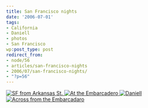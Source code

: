 ```yaml
---
title: San Francisco nights
date: '2006-07-01'
tags:
- California
- Daniell
- photos
- San Francisco
wp:post_type: post
redirect_from:
- node/56
- articles/san-francisco-nights
- 2006/07/san-francisco-nights/
- "?p=56"
---
```


  [ ![SF from Arkansas St.](http://static.flickr.com/57/179321274_995632f8c7.jpg) ](http://www.flickr.com/photos/bensheldon/179321274/ "Photo Sharing") [ ![At the Embarcadero](http://static.flickr.com/54/179322317_4657579745_t.jpg) ](http://www.flickr.com/photos/bensheldon/179322317/ "Photo Sharing") [ ![Daniell](http://static.flickr.com/65/179321572_dc1ed53f1f_t.jpg) ](http://www.flickr.com/photos/bensheldon/179321572/ "Photo Sharing") [ ![Across from the Embarcadaro](http://static.flickr.com/71/179321839_77323dd7db_t.jpg) ](http://www.flickr.com/photos/bensheldon/179321839/ "Photo Sharing")
